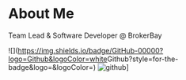 # About Me

Team Lead & Software Developer @ BrokerBay

![<github>](https://img.shields.io/badge/GitHub-00000?logo=Github&logoColor=white<Badge Text>Github<Background Color>?style=for-the-badge&logo=<Icon Name>&logoColor=<Logo Color>)
![github](https://img.shields.io/badge/GitHub-000000?style=for-the-badge&logo=GitHub&logoColor=white)]

